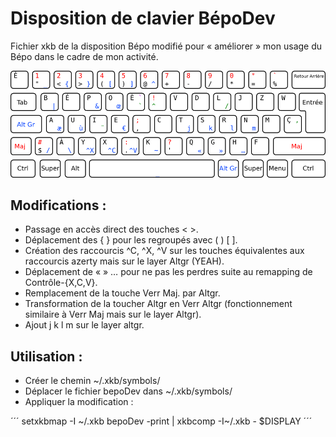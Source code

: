 Disposition de clavier BépoDev
==============================

Fichier xkb de la disposition Bépo modifié pour « améliorer » mon usage du Bépo dans le cadre de mon activité.

![Disposition BépoDev](bepoDev-simplifiee.png)

Modifications :
--------------

- Passage en accès direct des touches < >.
- Déplacement des { } pour les regroupés avec ( ) [ ].
- Création des raccourcis ^C, ^X, ^V sur les touches équivalentes aux raccourcis azerty mais sur le layer Altgr (YEAH).
- Déplacement de « » … pour ne pas les perdres suite au remapping de Contrôle-{X,C,V}.
- Remplacement de la touche Verr Maj. par Altgr.
- Transformation de la toucher Altgr en Verr Altgr (fonctionnement similaire à Verr Maj mais sur le layer Altgr).
- Ajout j k l m sur le layer altgr. 

Utilisation :
-------------

- Créer le chemin ~/.xkb/symbols/
- Déplacer le fichier bepoDev dans ~/.xkb/symbols/
- Appliquer la modification :

´´´
	setxkbmap -I ~/.xkb bepoDev -print | xkbcomp -I~/.xkb - $DISPLAY
´´´
